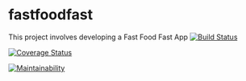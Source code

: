 # fastfoodfast

This project involves developing a Fast Food Fast App
[![Build Status](https://travis-ci.org/moseskamira/fastfoodfast.svg?branch=api)](https://travis-ci.org/moseskamira/fastfoodfast)

[![Coverage Status](https://coveralls.io/repos/github/moseskamira/fastfoodfast/badge.svg)](https://coveralls.io/github/moseskamira/fastfoodfast)

[![Maintainability](https://api.codeclimate.com/v1/badges/a99a88d28ad37a79dbf6/maintainability)](https://codeclimate.com/github/codeclimate/codeclimate/maintainability)
